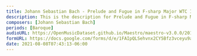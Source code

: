 ```yaml
---
title: Johann Sebastian Bach - Prelude and Fugue in F-sharp Major WTC I BWV 858 (1)
description: This is the description for Prelude and Fugue in F-sharp Major WTC I BWV 858 by Johann Sebastian Bach
composers: [Johann Sebastian Bach]
periods: [Baroque]
audioURL: https://OpenMusicDataset.github.io/Maestro/maestro-v3.0.0/2011/MIDI-Unprocessed_07_R1_2011_MID--AUDIO_R1-D3_02_Track02_wav.midi
formURL: https://docs.google.com/forms/d/e/1FAIpQLSehvnx2CY5Bfz3vceyu9a5TkLws2zS1soZCHgJtQETmIAn-NQ/viewform
date: 2021-08-08T07:43:13-06:00
---
```

